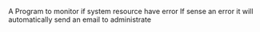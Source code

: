 A Program to monitor if system resource have error
If sense an error it will automatically send an email to administrate